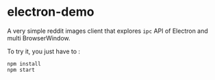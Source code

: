 # electron-demo

A very simple reddit images client that explores `ipc` API of Electron and multi BrowserWindow.

To try it, you just have to :

```
npm install
npm start
```
